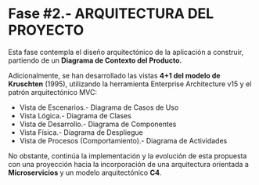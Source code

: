 # Fase #2.- ARQUITECTURA DEL PROYECTO
Esta fase contempla el diseño arquitectónico de la aplicación a construir, partiendo de un **Diagrama de Contexto del Producto.**

Adicionalmente, se han desarrollado las vistas **4+1 del modelo de Kruschten** (1995), utilizando la herramienta Enterprise Architecture v15 y el patrón arquitectónico MVC:


* Vista de Escenarios.- Diagrama de Casos de Uso
* Vista Lógica.- Diagrama de Clases
* Vista de Desarrollo.- Diagrama de Componentes
* Vista Física.-  Diagrama de Despliegue
* Vista de Procesos (Comportamiento).- Diagrama de Actividades

No obstante, continúa la implementación y la evolución de esta propuesta con una proyección hacia la incorporación de una arquitectura orientada a **Microservicios** y un modelo arquitectónico **C4**.